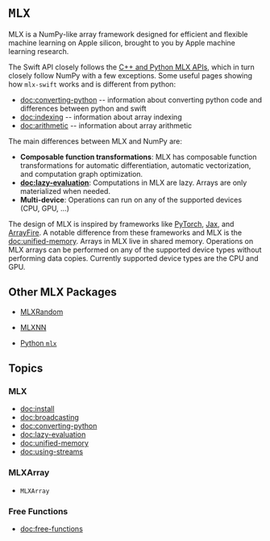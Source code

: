 #  ``MLX``

MLX is a NumPy-like array framework designed for efficient and flexible machine
learning on Apple silicon, brought to you by Apple machine learning research.

The Swift API closely follows the 
[C++ and Python MLX APIs](https://ml-explore.github.io/mlx/build/html/index.html), which in turn closely follow
NumPy with a few exceptions.  Some useful pages showing how `mlx-swift` works and is different
from python:

- <doc:converting-python> -- information about converting python code and differences between python and swift
- <doc:indexing> -- information about array indexing
- <doc:arithmetic> -- information about array arithmetic

The main differences between MLX and NumPy are:

 - **Composable function transformations**: MLX has composable function
   transformations for automatic differentiation, automatic vectorization,
   and computation graph optimization.
 - **<doc:lazy-evaluation>**: Computations in MLX are lazy. Arrays are only
   materialized when needed.
 - **Multi-device**: Operations can run on any of the supported devices (CPU,
   GPU, ...)

The design of MLX is inspired by frameworks like 
[PyTorch](https://pytorch.org/), [Jax](https://github.com/google/jax), and
[ArrayFire](https://arrayfire.org/). A notable difference from these
frameworks and MLX is the <doc:unified-memory>. Arrays in MLX live in shared
memory. Operations on MLX arrays can be performed on any of the supported
device types without performing data copies. Currently supported device types
are the CPU and GPU.

## Other MLX Packages

- [MLXRandom](https://ml-explore.github.io/mlx-swift/MLXRandom/documentation/mlxrandom/)
- [MLXNN](https://ml-explore.github.io/mlx-swift/MLXNN/documentation/mlxnn/)

- [Python `mlx`](https://ml-explore.github.io/mlx/build/html/index.html)


## Topics

### MLX

- <doc:install>
- <doc:broadcasting>
- <doc:converting-python>
- <doc:lazy-evaluation>
- <doc:unified-memory>
- <doc:using-streams>

### MLXArray

- ``MLXArray``

### Free Functions

- <doc:free-functions>
